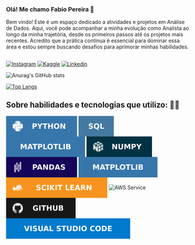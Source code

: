 ### Olá! Me chamo Fabio Pereira 👋
Bem vindo! Este é um espaço dedicado a atividades e projetos em Análise de Dados. Aqui, você pode acompanhar a minha evolução como Analista ao longo da minha trajetória, desde os primeiros passos até os projetos mais recentes. Acredito que a prática contínua é essencial para dominar essa área e estou sempre buscando desafios para aprimorar minhas habilidades.
##
[![Instagram](https://img.shields.io/badge/Instagram-E4405F?style=for-the-badge&logo=instagram&logoColor=white)](https://www.instagram.com/7Fabio7Pereira7/)
[![Kaggle](https://img.shields.io/badge/Kaggle-20BEFF?style=for-the-badge&logo=Kaggle&logoColor=white)](https://www.kaggle.com/FabioPereira445 )
[![Linkedin](https://img.shields.io/badge/LinkedIn-0077B5?style=for-the-badge&logo=linkedin&logoColor=white)](https://www.linkedin.com/in/fabio--pereira/)

![Anurag's GitHub stats](https://github-readme-stats.vercel.app/api?username=FabioPereira445&show_icons=true&theme=merko)

[![Top Langs](https://github-readme-stats.vercel.app/api/top-langs/?username=FabioPereira445&layout=compact)](https://github.com/FabioPereira445/github-readme-stats)

## Sobre habilidades e tecnologias que utilizo: 🧑‍💻

<div>
  <img align="center" alt="Sql" src="image/img_python.svg"/>
   <img align="center" alt="Sql" src="image/img_Sql.svg"/>
   <img align="center" alt="matplotlib" src="image/img_matplotlib.svg"/>
   <img align="center" alt="numpy" src="image/img_numpy.svg"/>
   <img align="center" alt="pandas" src="image/img_pandas.svg"/>
   <img align="center" alt="seaborn" src="image/img_seaborn.svg"/>
   <img align="center" alt="sckitlearn" src="image/img_sckitlearn.svg"/>
   <img align="center" alt="AWS Service" src="https://img.shields.io/badge/Amazon_AWS-FF9900?style=for-the-badge&logo=amazonaws&logoColor=white"/>
   <img align="center" alt="sckitlearn" src="image/img_github.svg"/>
  
  <img align="center" alt="sckitlearn" src="image/img_VScode.svg"/>
</div>
<br>
  
          
</div><br/>

